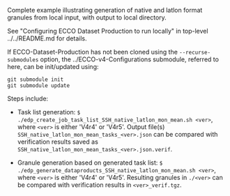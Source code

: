 
Complete example illustrating generation of native and latlon format
granules from local input, with output to local directory.

See "Configuring ECCO Dataset Production to run locally" in top-level
../../README.md for details.

If ECCO-Dataset-Production has not been cloned using the
`--recurse-submodules` option, the ../ECCO-v4-Configurations
submodule, referred to here, can be init/updated using:

    git submodule init
    git submodule update

Steps include:

- Task list generation:
  `$ ./edp_create_job_task_list_SSH_native_latlon_mon_mean.sh <ver>`,
  where `<ver>` is either 'V4r4' or 'V4r5'.  Output file(s)
  `SSH_native_latlon_mon_mean_tasks_<ver>.json` can be compared with
  verification results saved as
  `SSH_native_latlon_mon_mean_tasks_<ver>.json.verif`.
  
- Granule generation based on generated task list:
  `$ ./edp_generate_dataproducts_SSH_native_latlon_mon_mean.sh <ver>`,
  where `<ver>` is either 'V4r4' or 'V4r5'.  Resulting granules in
  `./<ver>` can be compared with verification results in
  `<ver>_verif.tgz`.
